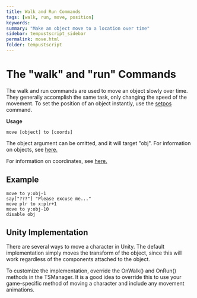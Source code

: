 ```yaml
---
title: Walk and Run Commands
tags: [walk, run, move, position]
keywords:
summary: "Make an object move to a location over time"
sidebar: tempustscript_sidebar
permalink: move.html
folder: tempustscript
---
```


# The "walk" and "run" Commands

The walk and run commands are used to move an object slowly over time. They generally accomplish the same task, only changing the speed of the movement. To set the position of an object instantly, use the [setpos](setpos.md) command.

**Usage**

    move [object] to [coords]

The object argument can be omitted, and it will target "obj". For information on objects, see [here.](objects.md)

For information on coordinates, see [here.](objectcoords.md)

## Example

    move to y:obj-1
    say["???"] "Please excuse me..."
    move plr to x:plr+1
    move to y:obj-10
    disable obj

## Unity Implementation

There are several ways to move a character in Unity. The default implementation simply moves the transform of the object, since this will work regardless of the components attached to the object.

To customize the implementation, override the OnWalk() and OnRun() methods in the TSManager. It is a good idea to override this to use your game-specific method of moving a character and include any movement animations.
